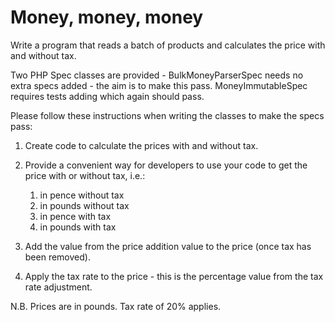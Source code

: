 # Money, money, money

Write a program that reads a batch of products and calculates the price with and without tax.

Two PHP Spec classes are provided - BulkMoneyParserSpec needs no extra specs added - the aim is to make this pass. MoneyImmutableSpec requires tests adding which again should pass.

Please follow these instructions when writing the classes to make the specs pass:

1. Create code to calculate the prices with and without tax.

2. Provide a convenient way for developers to use your code to get the price with or without tax, i.e.:
    1. in pence without tax
    2. in pounds without tax
    3. in pence with tax
    4. in pounds with tax

3. Add the value from the price addition value to the price (once tax has been removed).

4. Apply the tax rate to the price - this is the percentage value from the tax rate adjustment.

N.B. Prices are in pounds. Tax rate of 20% applies.